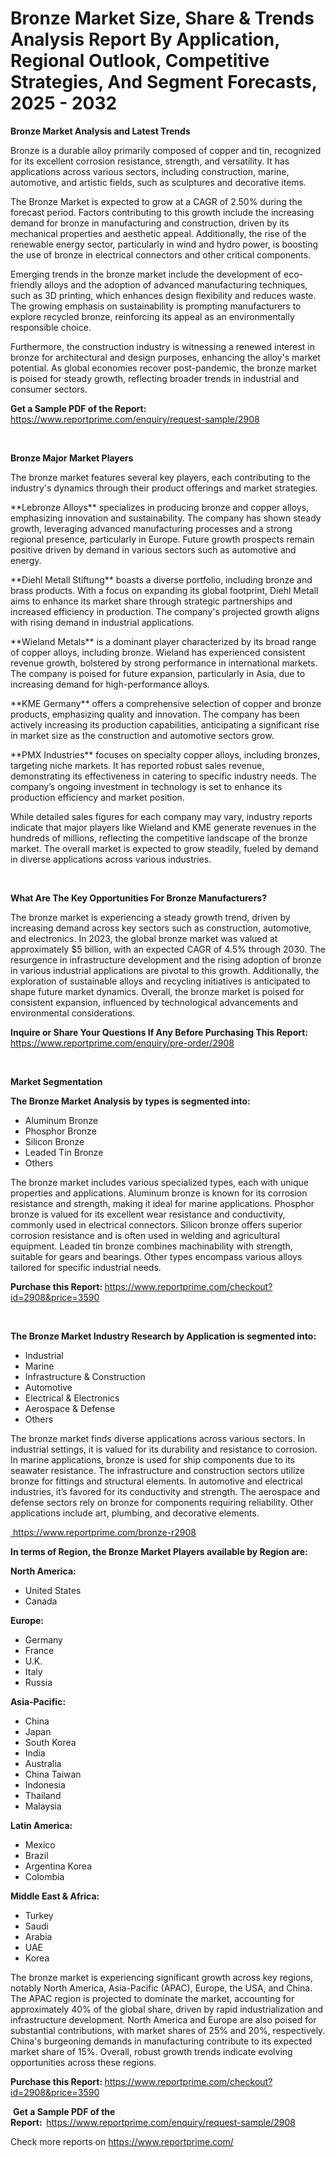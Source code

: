 <p><h1>Bronze Market Size, Share & Trends Analysis Report By Application, Regional Outlook, Competitive Strategies, And Segment Forecasts, 2025 - 2032</h1></p><p><strong>Bronze Market Analysis and Latest Trends</strong></p>
<p><p>Bronze is a durable alloy primarily composed of copper and tin, recognized for its excellent corrosion resistance, strength, and versatility. It has applications across various sectors, including construction, marine, automotive, and artistic fields, such as sculptures and decorative items.</p><p>The Bronze Market is expected to grow at a CAGR of 2.50% during the forecast period. Factors contributing to this growth include the increasing demand for bronze in manufacturing and construction, driven by its mechanical properties and aesthetic appeal. Additionally, the rise of the renewable energy sector, particularly in wind and hydro power, is boosting the use of bronze in electrical connectors and other critical components. </p><p>Emerging trends in the bronze market include the development of eco-friendly alloys and the adoption of advanced manufacturing techniques, such as 3D printing, which enhances design flexibility and reduces waste. The growing emphasis on sustainability is prompting manufacturers to explore recycled bronze, reinforcing its appeal as an environmentally responsible choice.</p><p>Furthermore, the construction industry is witnessing a renewed interest in bronze for architectural and design purposes, enhancing the alloy's market potential. As global economies recover post-pandemic, the bronze market is poised for steady growth, reflecting broader trends in industrial and consumer sectors.</p></p>
<p><strong>Get a Sample PDF of the Report:&nbsp;</strong> <a href="https://www.reportprime.com/enquiry/request-sample/2908?utm_campaign=3563&utm_medium=2&utm_source=Github&utm_content=ia&utm_term=18032025&utm_id=bronze">https://www.reportprime.com/enquiry/request-sample/2908</a></p>
<p>&nbsp;</p>
<p><strong>Bronze Major Market Players</strong></p>
<p><p>The bronze market features several key players, each contributing to the industry's dynamics through their product offerings and market strategies. </p><p>**Lebronze Alloys** specializes in producing bronze and copper alloys, emphasizing innovation and sustainability. The company has shown steady growth, leveraging advanced manufacturing processes and a strong regional presence, particularly in Europe. Future growth prospects remain positive driven by demand in various sectors such as automotive and energy.</p><p>**Diehl Metall Stiftung** boasts a diverse portfolio, including bronze and brass products. With a focus on expanding its global footprint, Diehl Metall aims to enhance its market share through strategic partnerships and increased efficiency in production. The company's projected growth aligns with rising demand in industrial applications.</p><p>**Wieland Metals** is a dominant player characterized by its broad range of copper alloys, including bronze. Wieland has experienced consistent revenue growth, bolstered by strong performance in international markets. The company is poised for future expansion, particularly in Asia, due to increasing demand for high-performance alloys.</p><p>**KME Germany** offers a comprehensive selection of copper and bronze products, emphasizing quality and innovation. The company has been actively increasing its production capabilities, anticipating a significant rise in market size as the construction and automotive sectors grow.</p><p>**PMX Industries** focuses on specialty copper alloys, including bronzes, targeting niche markets. It has reported robust sales revenue, demonstrating its effectiveness in catering to specific industry needs. The company’s ongoing investment in technology is set to enhance its production efficiency and market position.</p><p>While detailed sales figures for each company may vary, industry reports indicate that major players like Wieland and KME generate revenues in the hundreds of millions, reflecting the competitive landscape of the bronze market. The overall market is expected to grow steadily, fueled by demand in diverse applications across various industries.</p></p>
<p>&nbsp;</p>
<p><strong>What Are The Key Opportunities For Bronze Manufacturers?</strong></p>
<p><p>The bronze market is experiencing a steady growth trend, driven by increasing demand across key sectors such as construction, automotive, and electronics. In 2023, the global bronze market was valued at approximately $5 billion, with an expected CAGR of 4.5% through 2030. The resurgence in infrastructure development and the rising adoption of bronze in various industrial applications are pivotal to this growth. Additionally, the exploration of sustainable alloys and recycling initiatives is anticipated to shape future market dynamics. Overall, the bronze market is poised for consistent expansion, influenced by technological advancements and environmental considerations.</p></p>
<p><strong>Inquire or Share Your Questions If Any Before Purchasing This Report:</strong> <a href="https://www.reportprime.com/enquiry/pre-order/2908?utm_campaign=3563&utm_medium=2&utm_source=Github&utm_content=ia&utm_term=18032025&utm_id=bronze">https://www.reportprime.com/enquiry/pre-order/2908</a></p>
<p>&nbsp;</p>
<p><strong>Market Segmentation</strong></p>
<p><strong>The Bronze Market Analysis by types is segmented into:</strong></p>
<p><ul><li>Aluminum Bronze</li><li>Phosphor Bronze</li><li>Silicon Bronze</li><li>Leaded Tin Bronze</li><li>Others</li></ul></p>
<p><p>The bronze market includes various specialized types, each with unique properties and applications. Aluminum bronze is known for its corrosion resistance and strength, making it ideal for marine applications. Phosphor bronze is valued for its excellent wear resistance and conductivity, commonly used in electrical connectors. Silicon bronze offers superior corrosion resistance and is often used in welding and agricultural equipment. Leaded tin bronze combines machinability with strength, suitable for gears and bearings. Other types encompass various alloys tailored for specific industrial needs.</p></p>
<p><strong>Purchase this Report:&nbsp;</strong><a href="https://www.reportprime.com/checkout?id=2908&price=3590&utm_campaign=3563&utm_medium=2&utm_source=Github&utm_content=ia&utm_term=18032025&utm_id=bronze">https://www.reportprime.com/checkout?id=2908&price=3590</a></p>
<p>&nbsp;</p>
<p><strong>The Bronze Market Industry Research by Application is segmented into:</strong></p>
<p><ul><li>Industrial</li><li>Marine</li><li>Infrastructure & Construction</li><li>Automotive</li><li>Electrical & Electronics</li><li>Aerospace & Defense</li><li>Others</li></ul></p>
<p><p>The bronze market finds diverse applications across various sectors. In industrial settings, it is valued for its durability and resistance to corrosion. In marine applications, bronze is used for ship components due to its seawater resistance. The infrastructure and construction sectors utilize bronze for fittings and structural elements. In automotive and electrical industries, it’s favored for its conductivity and strength. The aerospace and defense sectors rely on bronze for components requiring reliability. Other applications include art, plumbing, and decorative elements.</p></p>
<p><a href="https://www.reportprime.com/bronze-r2908?utm_campaign=3563&utm_medium=2&utm_source=Github&utm_content=ia&utm_term=18032025&utm_id=bronze">&nbsp;https://www.reportprime.com/bronze-r2908</a></p>
<p><strong>In terms of Region, the Bronze Market Players available by Region are:</strong></p>
<p>
    <p> <strong> North America: </strong>
        <ul>
            <li>United States</li>
            <li>Canada</li>
        </ul>
        </p> 
    <p> <strong> Europe: </strong>
        <ul>
            <li>Germany</li>
            <li>France</li>
            <li>U.K.</li>
            <li>Italy</li>
            <li>Russia</li>
        </ul>
        </p> 
    <p> <strong> Asia-Pacific: </strong>
        <ul>
            <li>China</li>
            <li>Japan</li>
            <li>South Korea</li>
            <li>India</li>
            <li>Australia</li>
            <li>China Taiwan</li>
            <li>Indonesia</li>
            <li>Thailand</li>
            <li>Malaysia</li>
        </ul>
        </p> 
    <p> <strong> Latin America: </strong>
        <ul>
            <li>Mexico</li>
            <li>Brazil</li>
            <li>Argentina Korea</li>
            <li>Colombia</li>
        </ul>
        </p> 
    <p> <strong> Middle East & Africa: </strong>
        <ul>
            <li>Turkey</li>
            <li>Saudi</li>
            <li>Arabia</li>
            <li>UAE</li>
            <li>Korea</li>
        </ul>
    </p>
    </p>
<p><p>The bronze market is experiencing significant growth across key regions, notably North America, Asia-Pacific (APAC), Europe, the USA, and China. The APAC region is projected to dominate the market, accounting for approximately 40% of the global share, driven by rapid industrialization and infrastructure development. North America and Europe are also poised for substantial contributions, with market shares of 25% and 20%, respectively. China's burgeoning demands in manufacturing contribute to its expected market share of 15%. Overall, robust growth trends indicate evolving opportunities across these regions.</p></p>
<p><strong>Purchase this Report: </strong><a href="https://www.reportprime.com/checkout?id=2908&price=3590&utm_campaign=3563&utm_medium=2&utm_source=Github&utm_content=ia&utm_term=18032025&utm_id=bronze">https://www.reportprime.com/checkout?id=2908&price=3590</a></p>
<p>&nbsp;<strong>Get a Sample PDF of the Report:&nbsp;&nbsp;</strong><a href="https://www.reportprime.com/enquiry/request-sample/2908?utm_campaign=3563&utm_medium=2&utm_source=Github&utm_content=ia&utm_term=18032025&utm_id=bronze">https://www.reportprime.com/enquiry/request-sample/2908</a></p>
<p><strong></strong></p>
<p>Check more reports on <a href="https://www.reportprime.com/?utm_campaign=3563&utm_medium=2&utm_source=Github&utm_content=ia&utm_term=18032025&utm_id=bronze">https://www.reportprime.com/</a></p>